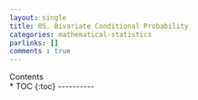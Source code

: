 ```yaml
---
layout: single
title: 05. Bivariate Conditional Probability
categories: mathematical-statistics
parlinks: []
comments : true
---
```

<div id="toc">
Contents
</div>
* TOC
{:toc}
----------
